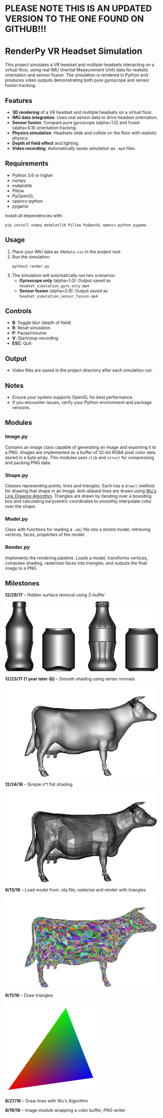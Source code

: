 # PLEASE NOTE THIS IS AN UPDATED VERSION TO THE ONE FOUND ON GITHUB!!!

# RenderPy VR Headset Simulation

This project simulates a VR headset and multiple headsets interacting on a virtual floor, using real IMU (Inertial Measurement Unit) data for realistic orientation and sensor fusion. The simulation is rendered in Python and produces video outputs demonstrating both pure gyroscope and sensor fusion tracking.

## Features

- **3D rendering** of a VR headset and multiple headsets on a virtual floor.
- **IMU data integration**: Uses real sensor data to drive headset orientation.
- **Sensor fusion**: Compare pure gyroscope (alpha=1.0) and fused (alpha=0.9) orientation tracking.
- **Physics simulation**: Headsets slide and collide on the floor with realistic physics.
- **Depth of field effect** and lighting.
- **Video recording**: Automatically saves simulation as `.mp4` files.

## Requirements

- Python 3.6 or higher
- numpy
- matplotlib
- Pillow
- PyOpenGL
- opencv-python
- pygame

Install all dependencies with:
```
pip install numpy matplotlib Pillow PyOpenGL opencv-python pygame
```

## Usage

1. Place your IMU data as `IMUdata.csv` in the project root.
2. Run the simulation:
   ```
   python3 render.py
   ```
3. The simulation will automatically run two scenarios:
   - **Gyroscope only** (alpha=1.0): Output saved as `headset_simulation_gyro_only.mp4`
   - **Sensor fusion** (alpha=0.9): Output saved as `headset_simulation_sensor_fusion.mp4`

## Controls

- **B**: Toggle blur (depth of field)
- **R**: Reset simulation
- **P**: Pause/resume
- **V**: Start/stop recording
- **ESC**: Quit

## Output

- Video files are saved in the project directory after each simulation run.

## Notes

- Ensure your system supports OpenGL for best performance.
- If you encounter issues, verify your Python environment and package versions.

## Modules
### Image.py
Contains an image class capable of generating an image and exporting it to a PNG. Images are implemented as a buffer of 32-bit RGBA pixel color data stored in a byte array. This modules uses `zlib` and `struct` for compressing and packing PNG data. 

### Shape.py
Classes representing points, lines and triangles. Each has a `draw()` method for drawing that shape in an Image. Anti-aliased lines are drawn using [Wu's Line Drawing Algorithm](https://en.wikipedia.org/wiki/Xiaolin_Wu's_line_algorithm). Triangles are drawn by iterating over a bounding box and calculating barycentric coordinates to smoothly interpolate color over the shape.

### Model.py
Class with functions for reading a `.obj` file into a stored model, retrieving vertices, faces, properties of the model.

### Render.py
Implements the rendering pipeline. Loads a model, transforms vertices, computes shading, rasterizes faces into triangles, and outputs the final image to a PNG.

## Milestones
**12/29/17** – Hidden surface removal using Z-buffer

![cola](https://raw.githubusercontent.com/ecann/RenderPy/master/images/cola_depth_comparison.png)

**12/23/17 (1 year later 😛)** – Smooth shading using vertex normals

![cow](https://raw.githubusercontent.com/ecann/RenderPy/master/images/smoothcow.png)

**12/24/16** – Simple n\*l flat shading

![cow](https://raw.githubusercontent.com/ecann/RenderPy/master/images/cow.png)

**9/13/16** – Load model from .obj file, rasterize and render with triangles

![cow](https://raw.githubusercontent.com/ecann/RenderPy/master/images/discocow.png)

**9/11/16** – Draw triangles

![cow](https://raw.githubusercontent.com/ecann/RenderPy/master/images/triangle.png)

**8/27/16** – Draw lines with Wu's Algorithm

**8/19/16** – Image module wrapping a color buffer, PNG writer
